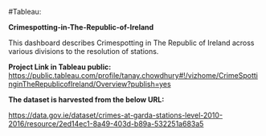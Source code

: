 #Tableau:

**Crimespotting-in-The-Republic-of-Ireland**

This dashboard describes Crimespotting in The Republic of Ireland across various divisions to the resolution of stations.

**Project Link in Tableau public:** 
https://public.tableau.com/profile/tanay.chowdhury#!/vizhome/CrimeSpottinginTheRepublicofIreland/Overview?publish=yes

**The dataset is harvested from the below URL:** 

https://data.gov.ie/dataset/crimes-at-garda-stations-level-2010-2016/resource/2ed14ec1-8a49-403d-b89a-532251a683a5
